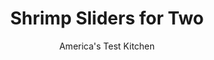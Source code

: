 ---
layout: ../../layouts/MarkdownPostLayout.astro
title: Shrimp Sliders for Two
author: America's Test Kitchen
pubDate: 2023-03-15
description: "A small but mighty version of a Lowcountry classic."
image_url: https://res.cloudinary.com/hksqkdlah/image/upload/ar_1:1,c_fill,dpr_2.0,f_auto,fl_lossy.progressive.strip_profile,g_faces:auto,q_auto:low,w_344/SFS_ShrimpSlidersForTwo_89_o3b3tf
tags: ["Main Courses","Southern","Fish & Seafood","Weeknight","For Two","Sandwiches"]
calories: 619
protein: 3
carbohydrates: 22
fats: 23
fiber: 1
ingredients: ["1/4 cup, mayonnaise, divided","1 , scallion, white and green parts separated and chopped fine","1 tablespoon finely chopped, dill pickles","1/2 teaspoon, hot sauce","1/2 teaspoon, pepper, divided","1 cup, panko bread crumbs","12 ounces peeled and deveined, large shrimp (26 to 30 per pound), tails removed, divided","1 teaspoon, Old Bay seasoning","1/4 teaspoon, table salt","1/2 cup, vegetable oil, for frying","4 (2½-inch) slider buns or, dinner rolls, halved horizontally and toasted","4 teaspoons, cocktail sauce","4 small leaves, Bibb lettuce"]
serves: 2
time: "45 minutes"
instructions: ["Combine 3 tablespoons mayonnaise, scallion whites, pickles, hot sauce, and ¼ teaspoon pepper in bowl. Cover tartar sauce and refrigerate until ready to serve.","Spread panko in shallow dish. Pulse one-third of shrimp, Old Bay, salt, remaining 1 tablespoon mayonnaise, and remaining ¼ teaspoon pepper in food processor until shrimp are finely chopped, about 4 pulses. Add remaining two-thirds of shrimp to mixture in processor and pulse until coarsely chopped, about 6 pulses, scraping down sides of bowl as needed. Transfer shrimp mixture to bowl and stir in scallion greens.","Divide shrimp mixture into 4 equal portions (about ⅓ cup each) and shape into 3½-inch-diameter patties. Working with 1 patty at a time, dredge both sides in panko, pressing lightly to adhere, and transfer to plate.","Line plate with triple layer of paper towels. Heat oil in 10-inch nonstick skillet over medium heat until shimmering. Place patties in skillet and cook until golden brown on first side, 2 to 4 minutes. Carefully flip patties and continue to cook until patties register 140 to 145 degrees and second side is golden brown, 2 to 4 minutes longer. Transfer patties to prepared plate and let drain, about 30 seconds per side.","Spread tartar sauce on bun bottoms and cocktail sauce on bun tops. Place patties on bun bottoms. Top with lettuce and cover with bun tops. Serve."]
nutrition: ["37 mg Potassium, K","4 mg Phosphorus, P","68 mg Calcium, Ca","3 mg Magnesium, Mg","281 mg Sodium, Na","23 g Total lipid (fat)","5 g Fatty acids, total monounsaturated","13 g Fatty acids, total polyunsaturated","2 mg Vitamin C, total ascorbic acid","11 mg Cholesterol","3 g Fatty acids, total saturated","1 g Fiber, total dietary","5 µg Folate, food","1 g Sugars, total","17 µg Vitamin K (phylloquinone)","12 g Water","22 g Carbohydrate, by difference","5 µg Folate, DFE","3 g Protein","4 µg Vitamin A, RAE","309 kcal Energy","619 calories"]
notes: "We prefer untreated shrimp—those not treated with sodium or additives such as sodium tripolyphosphate (STPP). Most frozen shrimp have been treated (the ingredient list should tell you). If youre using treated shrimp, decrease the amount of salt to ⅛ teaspoon. If youre purchasing shell-on shrimp, you should buy about 1 pound. We recommend using Martins Dinner Potato Rolls here."
---